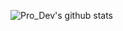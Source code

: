
![Pro_Dev's github stats](https://github-readme-stats.vercel.app/api?username=PROCW&count_private=true)
